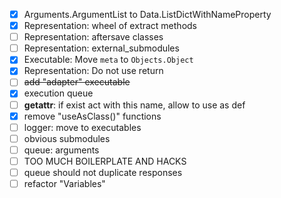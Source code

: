 - [x] Arguments.ArgumentList to Data.ListDictWithNameProperty
- [x] Representation: wheel of extract methods
- [ ] Representation: aftersave classes
- [ ] Representation: external_submodules
- [x] Executable: Move `meta` to `Objects.Object`
- [x] Representation: Do not use return
- [ ] ~~add "adapter" executable~~
- [x] execution queue
- [ ] __getattr__: if exist act with this name, allow to use as def
- [x] remove "useAsClass()" functions
- [ ] logger: move to executables
- [ ] obvious submodules
- [ ] queue: arguments
- [ ] TOO MUCH BOILERPLATE AND HACKS
- [ ] queue should not duplicate responses
- [ ] refactor "Variables"

